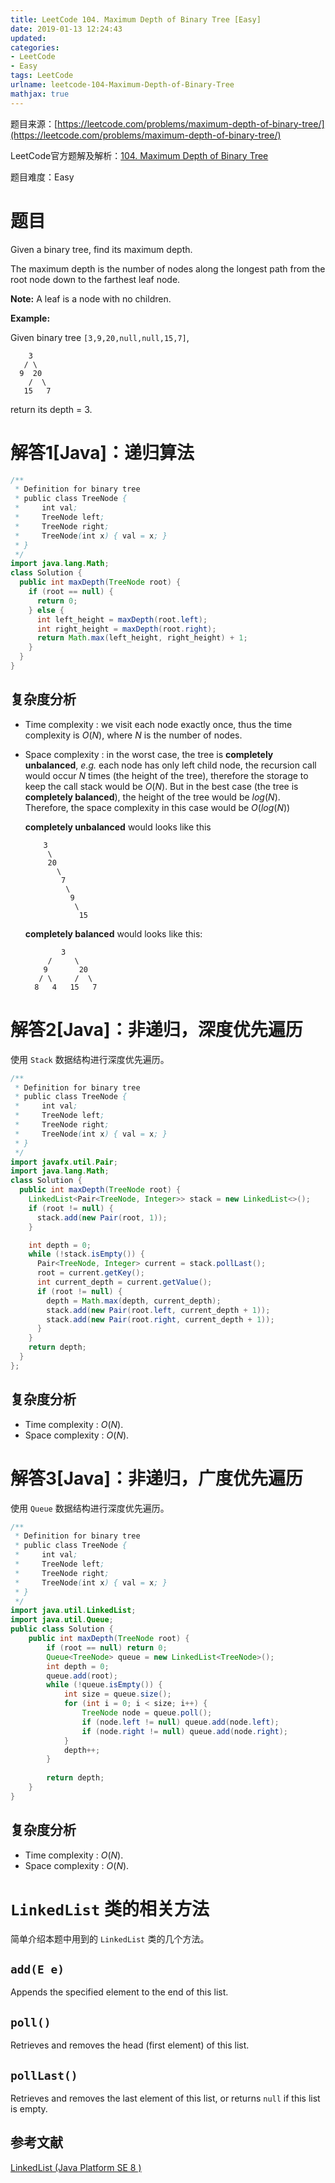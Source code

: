 ```yaml
---
title: LeetCode 104. Maximum Depth of Binary Tree [Easy]
date: 2019-01-13 12:24:43
updated:
categories:
- LeetCode
- Easy
tags: LeetCode
urlname: leetcode-104-Maximum-Depth-of-Binary-Tree
mathjax: true
---
```


题目来源：[https://leetcode.com/problems/maximum-depth-of-binary-tree/](https://leetcode.com/problems/maximum-depth-of-binary-tree/)

LeetCode官方题解及解析：[104. Maximum Depth of Binary Tree](https://leetcode.com/articles/maximum-depth-of-binary-tree/)

题目难度：Easy

# 题目

Given a binary tree, find its maximum depth.

The maximum depth is the number of nodes along the longest path from the root node down to the farthest leaf node.

**Note:** A leaf is a node with no children.

**Example:**

Given binary tree `[3,9,20,null,null,15,7]`,

```
    3
   / \
  9  20
    /  \
   15   7
```

return its depth = 3.

<!-- more -->

# 解答1[Java]：递归算法

```java
/**
 * Definition for binary tree
 * public class TreeNode {
 *     int val;
 *     TreeNode left;
 *     TreeNode right;
 *     TreeNode(int x) { val = x; }
 * }
 */
import java.lang.Math;
class Solution {
  public int maxDepth(TreeNode root) {
    if (root == null) {
      return 0;
    } else {
      int left_height = maxDepth(root.left);
      int right_height = maxDepth(root.right);
      return Math.max(left_height, right_height) + 1;
    }
  }
}
```

## 复杂度分析

- Time complexity : we visit each node exactly once, thus the time complexity is $O(N)$, where $N$ is the number of nodes.

- Space complexity : in the worst case, the tree is **completely unbalanced**, *e.g.* each node has only left child node, the recursion call would occur $N$ times (the height of the tree), therefore the storage to keep the call stack would be $O(N)$. But in the best case (the tree is **completely balanced**), the height of the tree would be $log(N)$. Therefore, the space complexity in this case would be $O(log(N))$

  **completely unbalanced** would looks like this

  ```
      3
       \
       20
         \
          7
           \
            9
             \
              15
  ```

  **completely balanced** would looks like this:

  ```
          3
       /     \
      9       20
     / \     /  \
    8   4   15   7
  ```

# 解答2[Java]：非递归，深度优先遍历

使用 `Stack` 数据结构进行深度优先遍历。

```java
/**
 * Definition for binary tree
 * public class TreeNode {
 *     int val;
 *     TreeNode left;
 *     TreeNode right;
 *     TreeNode(int x) { val = x; }
 * }
 */
import javafx.util.Pair;
import java.lang.Math;
class Solution {
  public int maxDepth(TreeNode root) {
    LinkedList<Pair<TreeNode, Integer>> stack = new LinkedList<>();
    if (root != null) {
      stack.add(new Pair(root, 1));
    }

    int depth = 0;
    while (!stack.isEmpty()) {
      Pair<TreeNode, Integer> current = stack.pollLast();
      root = current.getKey();
      int current_depth = current.getValue();
      if (root != null) {
        depth = Math.max(depth, current_depth);
        stack.add(new Pair(root.left, current_depth + 1));
        stack.add(new Pair(root.right, current_depth + 1));
      }
    }
    return depth;
  }
};
```

## 复杂度分析

- Time complexity : $O(N)$.
- Space complexity : $O(N)$.

# 解答3[Java]：非递归，广度优先遍历

使用 `Queue` 数据结构进行深度优先遍历。

```java
/**
 * Definition for binary tree
 * public class TreeNode {
 *     int val;
 *     TreeNode left;
 *     TreeNode right;
 *     TreeNode(int x) { val = x; }
 * }
 */
import java.util.LinkedList;
import java.util.Queue;
public class Solution {
    public int maxDepth(TreeNode root) {
        if (root == null) return 0;
        Queue<TreeNode> queue = new LinkedList<TreeNode>();
        int depth = 0;
        queue.add(root);
        while (!queue.isEmpty()) {
            int size = queue.size();
            for (int i = 0; i < size; i++) {
                TreeNode node = queue.poll();
                if (node.left != null) queue.add(node.left);
                if (node.right != null) queue.add(node.right);
            }
            depth++;
        }
 
        return depth;
    }
}
```

## 复杂度分析

- Time complexity : $O(N)$.
- Space complexity : $O(N)$.

# `LinkedList` 类的相关方法

简单介绍本题中用到的 `LinkedList` 类的几个方法。

## `add(E e)`

Appends the specified element to the end of this list.

## 	`poll()`

Retrieves and removes the head (first element) of this list.

## `pollLast()`

Retrieves and removes the last element of this list, or returns `null` if this list is empty.

## 参考文献

[LinkedList (Java Platform SE 8 )](https://docs.oracle.com/javase/8/docs/api/java/util/LinkedList.html)